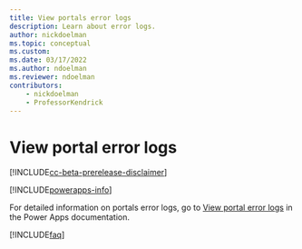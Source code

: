 ```yaml
---
title: View portals error logs
description: Learn about error logs.
author: nickdoelman
ms.topic: conceptual
ms.custom: 
ms.date: 03/17/2022
ms.author: ndoelman
ms.reviewer: ndoelman
contributors:
    - nickdoelman
    - ProfessorKendrick
---
```


# View portal error logs

[!INCLUDE[cc-beta-prerelease-disclaimer](../includes/cc-beta-prerelease-disclaimer.md)]

[!INCLUDE[powerapps-info](../includes/cc-powerapps-info.md)]

For detailed information on portals error logs, go to [View portal error logs](/powerapps/maker/portals/admin/view-portal-error-log) in the Power Apps documentation.

[!INCLUDE[faq](../includes/cc-faqs.md)]